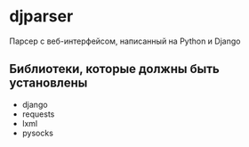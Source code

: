 # djparser
Парсер с веб-интерфейсом, написанный на Python и Django
## Библиотеки, которые должны быть установлены
+ django
+ requests
+ lxml
+ pysocks
